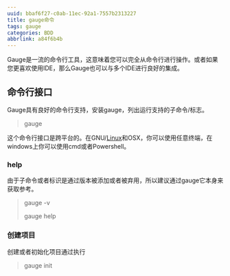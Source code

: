 ```yaml
---
uuid: bbaf6f27-c0ab-11ec-92a1-7557b2313227
title: gauge命令
tags: gauge
categories: BDD
abbrlink: a84f6b4b
---
```


Gauge是一流的命令行工具，这意味着您可以完全从命令行进行操作。或者如果您更喜欢使用IDE，那么Gauge也可以与多个IDE进行良好的集成。

## 命令行接口

Gauge具有良好的命令行支持，安装gauge，列出运行支持的子命令/标志。

> gauge

这个命令行接口是跨平台的。在GNU/[Linux](https://so.csdn.net/so/search?from=pc_blog_highlight&q=Linux)和OSX，你可以使用任意终端，在windows上你可以使用cmd或者Powershell。

### help

由于子命令或者标识是通过版本被添加或者被弃用，所以建议通过gauge它本身来获取参考。

> gauge -v
>
> gauge help

### 创建项目

创建或者初始化项目通过执行

> gauge init <template>

这里的template可以是python,js,java等等，更多细节可以查看官方文档

### 执行测试

在Gauge项目内，您可以通过调用spec的路径来执行测试。按照惯例，spec存储在项目根目录中的./spec/子目录中。
语法是：

> gauge run [flags] <path-to=specs>

Gauge命令行实用程序允许多种方式执行要执行的spec。用于执行测试的有效路径可以是：包含spec的目录路径或者sepc文件路径或者scenarios路径或者三种的混合。

为执行在已有文件夹`specs`内的所有用例，使用:

> gauge run specs/

这将给出一个彩色的控制台输出，其中包括执行细节以及执行摘要。

### 指定场景

可以通过在spec中指定该场景的跨度中的行号来执行spec的单个场景，要执行下列spec中的`Admin Login` 场景，请使用命令`gauge run specs/login_test.spec:4`

~~~markdown
 Configuration
 =============
 
 Admin Login
 -----------
 * User must login as "admin"
 * Navigate to the configuration page
~~~

这仅执行在行号4（即login_test.spec中的`Admin Login`）中存在的场景。在上述spec中，由于跨度，指定行号4-7会执行相同的场景。

也可以选择性的执行多种场景如下：

> gauge run specs/helloworld.spec:4 specs/helloword.spec:7

这些场景也可以属于不同的spec文件。
你也可以指定一个具体的scenario或者scenario列表来执行。要执行scenario，gauge将获取spec文件的路径，后跟冒号和零索引数字（译者注：从0开始的索引）的scenario。

例如：要执行名为`spec1.spec`的spec文件的第二个scenario，你应该执行：

> gauge run specs/spec1.spec:1

要指定多个scenarios，请添加多个这样的参数。例如，要执行名为`spec1.spec`的spec文件的第一和第三个scenario，你应该执行：

> gauge run specs/spec1.spec:0 specs/spec1.spec:2

### 指定目录

你可以指定存储spec文件的一个单独目录，Gauge扫描这个目录，并取出可用的spec文件。
例如：

> gauge run specs/

你也可以指定存储spec文件的多个目录，Gauge扫描所有的目录内可用的spec文件并在一次运行过程中执行它们。
例如：

> gauge run specs-dir1/ specs-dir2/ specs-dir3/

### 指定文件

你可以指定spec文件的路径，在这种情况下，Gauge仅执行提供的spec文件。
例如：要执行一个单独的spec文件：

> gauge run specs/spec1.spec

或者，执行多个spec文件：

> gauge run specs/spec1.spec specs/spec2.spec specs/spec3.spec

### 详细报告

默认情况下，在执行测试中，gauge提供spec级别的报告。您可以使用`--verbose`标志来启用详细的步骤级别报告。例如：

> gauge run --verbose specs/

### 执行中的错误

#### spec文件解析错误

如果spec文件不符合预期的语法或者无法解析参数，则会发生这种情况。
例如：

> [ParseError] hello_world.spec : line no: 25, Dynamic parameter could not be resolved

#### spec文件未实现的步骤

如果spec文件包含未用项目编程语言实现的步骤，则会出现验证错误。必须要为执行的spec中的所有步骤提供适当的底层代码实现。
例如：

> login.spec:33: Step implementation not found. login with “user” and “p@ssword”

#### 启动语言执行插件失败

如果项目中语言特定插件未安装则执行会失败。

### 数据驱动执行

- 在任何步骤前，数据表格以markdown表格格式定义在spec的开头
- 数据表格应该有标题行，且至少有一行数据
- 表格中的标题名称，用在有角括号`<>`的步骤中，用于将数据表中特定列引用为参数
- 一次执行，每个场景都会执行表格中的每一行数据
- 表格很容易的在IDE中被创建，使用模版`table:<no of columns>`，然后点击`Tab`键
- 表格参数以多标记表格格式编写

示例

~~~markdown
Table driven execution
======================

     |id| name    |
     |--|---------|
     |1 |vishnu   |
     |2 |prateek  |
     |3 |navaneeth|

Scenario
--------
* Say "hello" to <name>

Second Scenario
---------------
* Say "namaste" to <name>
~~~

在上面的示例，步骤使用数据表格中的`name`列作为动态参数。
`Scenario`和 `Second Scenario`都会首先执行第一行数据`1,vishnu`，然后连续地执行表格中第二和第三行的值。

#### 执行选中的表格数据行

默认情况下，spec中的场景会针对所有数据表格行运行。可以使用标志`--table-rows`针对选定的数据表行运行，并指定应执行场景的行号。如果有多个行号，则应以逗号分隔。
例如：

> gauge run --table-rows "1" specs/hello.spec
>
> gauge run --table-rows "1,4,7" specs/hello.spec

针对哪些场景运行，也可以指定表格行范围。
例如：

> gauge run --table-rows "1-3" specs/hello.spec

这将针对表格行1，2，3执行场景。

#### 执行标签

标签允许您快速过滤将要执行的spec和场景。执行标有某些标签的所有specs和场景，使用下面的命令：

> gauge run --tags tag1,tag2 spec

或者

> gauge run --tags "tag1, tag2" specs

这仅执行标记有`tag1`和`tag2`的场景和spec。

示例：

~~~markdown
Search Specification
====================
The admin user must be able to search for available projects on the search page.
Tags: search, admin

* User must be logged in as "admin"
* Open the product search page

Successful search
-----------------
Tags: successful

For an existing product name, the search result will contain the product name.

* Search for product "Die Hard"
* "Die Hard" should show up in the search results

Unsuccessful search
-------------------
On an unknown product name search the search results will be empty

* Search for product "unknown"
* The search results will be empty
~~~

在上述spec中，如果想要标记有"search"和"admin"的所有场景被执行，使用下列命令：

> gauge run --tags "search & admin" SPEC_FILE_NAME

#### 标签表达式

标签可以通过表达式被选中，例如：

|          Tags          | Selects specs/scenario that                        |
| :--------------------: | :------------------------------------------------- |
|         !TagA          | do not have TagA                                   |
|      TagA & TagB       | have both TagA and TagB.                           |
|      TagA & !TagB      | have TagA and not TagB.                            |
|      TagA \| TagB      | have either TagA or TagB.                          |
| (TagA & TagB) \| TagC  | have either TagC or both TagA and TagB             |
| !(TagA & TagB) \| TagC | have either TagC or do not have both TagA and TagB |
| (TagA \| TagB) & TagC  | have either [TagA and TagC] or [TagB and TagC]     |

#### 并行执行

可以并行执行spec以更快的运行测试并分发负载。
这可以通过命令完成：

> gauge run --parallel specs
>
> gauge run -p specs

这根据机器的核数量创建多个执行流，并在执行者之间分配负载。
并行执行流数量可以通过`-n`标志指定。
例如：

> gauge run --parallel -n=4 specs

这会创建四个并行执行流。

备注
执行流数量的指定应该是由机器的可用CPU核数量决定，超过此数量可能会导致不良结果。要进行优化，请尝试使用线程并行执行（译者注：下一节）。

#### 使用线程并行执行

在并行执行中，每个执行流会启动一个新的工作者进程。这可以通过使用多线程取代进程来优化。这样进行并行执行只有一个工作进程且启动多个线程。
为使用它，设置`enable_multithreading`环境变量为true。这个属性也可以添加到默认/自定义环境。

> enable_multithreading = true

必要条件：

- 线程安全测试代码
- 语言执行插件应该支持多线程

备注：目前，这个功能只有 Java语言插件支持。

#### 执行一组spec

spec可以分成组，并且`--group`和`-g`标志提供执行特定组的功能。
可以通过下面的命令完成：

> gauge run -n=4 -g=2 specs

上述创建4组（由`-n`标志提供）spec，并且执行第二个（由`-g`提供）组。
spec按照字母顺序排序，然后分成组，保证每个组都有相同的spec集合，无论执行多少次。
例如：

> gauge run -n=4 -g=2 specs
>
> gauge run -n=4 -g=2 specs

上面的两条命令将会执行同样的一组spec。

#### 懒惰分配测试执行您的测试套件

此功能允许您在执行期间动态分配spec给工作流，而不是在执行开始时。
这使得Gauge可以优化您的代理/执行环境的资源。这是有用的，因为某些spec可能需要比其他spec更多的时间，因为它们中的场景数量或者被测功能的性质。
以下命令将在指定数量的流中分配测试：

> gauge run -n=4 --strategy="lazy" specs

或者

> gauge run -n=4 specs

假设您有100个测试用例，您选择运行4个流/核心；在执行期间，懒惰分配将动态地将下一个spec分配给已完成先前执行的流并等待更多工作的流。

懒惰分配测试是默认的行为。

根据需求，另一种叫做`eager`的策略也是有用的。在这种情况下，100个测试用例在执行之前分发，从而使它们的数量相等。

> gauge run -n=4 --strategy="eager" specs

备注：懒惰策略只有在你未使用`-g`标志时生效。这是因为分组依赖于开始执行之前测试的分配。结合懒惰策略使用它将不会对您的测试套件执行产生影响。

#### 重新执行一个执行流

spec可以分成组，`--group` 和 `-g`提供执行具体组的功能。

可以通过下列命令完成：

> gauge run -n=4 -g=2 specs

上述创建4组（由`-n`标志提供）spec，并且执行第二个（由`-g`提供）组。
spec按照字母顺序排序，然后分成组，保证每个组都有相同的spec集合，无论执行多少次。
例如：

> gauge run -n=4 -g=2 specs
>
> gauge run -n=4 -g=2 specs

上面的两条命令将会执行同样的一组spec。

### Hook中的当前执行上下文

- 要获取有关当前spec，场景，步骤执行的其他信息，可以在hooks方法中添加一个附加的`ExecutionContext`参数。

~~~java
  @BeforeScenario
  public void loginUser(ExecutionContext context) {
    String scenarioName = context.getCurrentScenario().getName();
    // Code for before scenario
  }

  @AfterSpec
  public void performAfterSpec(ExecutionContext context) {
    Specification currentSpecification = context.getCurrentSpecification();
    // Code for after step
  }
~~~

### 基于标签过滤Hooks执行

您可以指定执行hooks可以运行的标签，这将确保hook仅在具有所需标签的场景和spec上运行。

~~~java
  // A before spec hook that runs when tag1 and tag2
  // is present in the current scenario and spec.
  @BeforeSpec(tags = {"tag1, tag2"})
  public void loginUser() {
      // Code forbefore scenario
  }

  // A after step hook runs when tag1 or tag2
  // is present in the currentscenario and spec.
  // Default tagAggregation value is Operator.AND.
  @AfterStep(tags = {"tag1", "tag2"}, tagAggregation = Operator.OR)
  public void performAfterStep() {
      // Code for after step
  }
~~~

备注：
标签不能被指定在`@BeforeSuite`和`@AfterSuite`hooks上.

## Gauge项目模版

Gauge提供的模版可用于引导初始化Gauge项目的过程以及合适的构建依赖工具，webdriver等。

运行下面的命令，列出所有gauge项目可用的模版：

> gauge init --templates

这些模版也可以在[Bintray网站Gauge模版](https://bintray.com/gauge/Templates/gauge-templates/view#files)处找到。

### 通过模版初始化Gauge项目

假如您想使用Java编写测试代码以及Selenium作为驱动来初始化Gauge项目。

您可以通过使用`java_maven_selenium`gauge模版快速设置此项目，该项目已准备好开始使用selenium编写测试 。

要使用模版初始化gauge项目，从运行`gauge init --templates`后展示的名字选择其一然后在初始化gauge项目时将此名作为参数传入。

例如，为创建使用`java_maven_selenium`模版的gauge项目，你需要运行下面的命令：

> gauge init java_maven_selenium

此模版将maven作为构建工具以及selenium作为webdrvier来创建gauge项目， 这将会下载gauge模版`java_maven_selenium`然后使用有用的示例代码设置您的项目。

现在，您可以开始编写spec然后执行它们。

## 步骤别名

多个步骤名称对应相同的实现，所有步骤名称的参数的数量和类型必须与实现上的参数数量想匹配。

### 用例

可能在一些情况下，在创作spec的时候，您可能希望以不同的方式表达相同的功能，以使得spec更容易阅读。

#### 示例1

~~~markdown
User Creation
=============
Multiple Users
--------------
* Create a user "user 1"
* Verify "user 1" has access to dashboard
* Create another user "user 2"
* Verify "user 2" has access to dashboard
~~~

在名为Multiple Users的场景里，第一和第三步的底层功能是一样的，但是它们的表达是不一样的。这有助于更清楚的传达意图和功能。在这样的情况下，应该使用步骤别名功能，以便您可以在代码级别实践DRY原则，同事确保功能被清楚的表达.

**实现**

~~~java
  public class Users {

      @Step({"Create a user <user_name>", "Create another user <user_name>"})
      public void helloWorld(String user_name) {
          // create user user_name
      }

  }
~~~

**示例2**

~~~markdown
User Creation
-------------
* User creates a new account
* A "welcome" email is sent to the user

Shopping Cart
-------------
* User checks out the shopping cart
* Payment is successfully received
* An email confirming the "order" is sent
~~~

在此用例中，两个场景的最后一行（发送邮件）底层功能是一样的，但是使用别名后表达更清楚。底层的步骤实现可能是这样的。

实现

~~~java
  public class Users {

      @Step({"A <email_type> email is sent to the user", "An email confirming the <email_type> is sent"})
      public void helloWorld(String email_type) {
          // Send email of email_type
      }

  }
~~~

## 失败用例重新运行

Gauge提供仅重新执行上次执行过程中失败场景的功能。失败场景运行可以通过使用gauge标签`--failed`。

假如您运行`gauge run specs`后3个场景失败了，您通过下面的命令，可以仅仅重新执行失败场景而不是执行所有的场景。

> gauge run --failed

这个命令甚至会设置在您上次运行中提供的标志，例如：如果您已经执行了下列命令：

> gauge run --env="chrome" --verbose specs

并且三个场景在这次运行过程中失败了，`gauge run --failed`命令设置`--env` 和`--verbose`标志为对应的值然后仅仅执行失败的三个场景。这个情况下`gauge run --failed`相当于命令:

> gauge run --env="chrome" --verbose specs <path_to_failed_scenarios>

## 重构

### 改写步骤

Gauge允许您改写项目中的步骤，改写步骤运行：

> gauge refactor "old step <name>" "new step name"

这里`<`和`>`用来表示步骤中的参数。参数可以在改写过程中被添加，被移除或者被修改。

这样会修改所有的spec文件以及代码文件（用于支持重构的语言插件）。

#### 示例

假设我们的spec文件有以下步骤：

~~~markdown
* create user "john" with id "123"
* create user "mark" with id "345"
~~~

现在，如果你需要添加一个额外的参数`last name`在这个步骤里，我们可以执行下面的命令：

> gauge refactor "create user <name> with id <id>" "create user <name> with <id> and last name <watson>"

这将修改所有的spec文件已反映修改。

~~~markdown
* create user "john" with id "123" and last name "watson"
* create user "mark" with id "345" and last name "watson"
~~~

### 项目结构体

在初始化特定语言的gauge项目时，将使用以下文件创建项目框架：

### 通用Gauge文件

GAUGE_PROJECT_ROOT环境变量保存创建Gauge项目的路径。

> ├── env
> │ └── default
> │ └── default.properties
> ├── manifest.json
> ├── specs
> │ └── example.spec

### Env目录

env目录包含多个环境特定的目录，每个目录都有.property文件，用于定义在特定环境执行期间设置的环境变量。

env/default目录是在项目初始化的时候创建，包含执行过程中设置的默认环境变量。

学习更多关于[管理环境](https://docs.getgauge.io/configuration.html#environments)的内容。

### Specs目录

specs目录包含此项目所有的spec文件，它们是用简单的markdown语法编写的业务层spec。

一个简单的spec示例（example.spec）被建在specs目录中，它易于理解spec的格式。

学习更多关于[spec](https://docs.getgauge.io/syntax.html#spec-syntax)的内容。

### manifest文件

manifest.json文件包含spec特定的配置，其中包括项目中所需的插件信息。

项目初始化后，manifest.json文件将具有一下内容：

~~~json
{
  "Language": "<language>",
  "Plugins": [
    "html-report"
  ]
}
~~~

- Language：编写测试代码的编程语言，Gauge使用对应的Language runner来执行specs。
- Plugins：项目所用的Gauge插件，一些插件会在每个Gauge项目中默认被使用。插件可以通过执行下面的命令添加到项目中：

> gauge add <plugin-name>

例如：

> gauge add xml-report

在运行上面的命令之后，manifest.json文件将会具有以下内容：

~~~json
{
  "Language": "<language>",
  "Plugins": [
    "html-report",
    "xml-report"
  ]
}
~~~

参考信息:[更多信息](https://blog.csdn.net/amoscn/article/details/77855944?ops_request_misc=%257B%2522request%255Fid%2522%253A%2522163841644516780271542590%2522%252C%2522scm%2522%253A%252220140713.130102334..%2522%257D&request_id=163841644516780271542590&biz_id=0&utm_medium=distribute.pc_search_result.none-task-blog-2~blog~sobaiduend~default-1-77855944.pc_v2_rank_blog_default&utm_term=gauge&spm=1018.2226.3001.4450)

